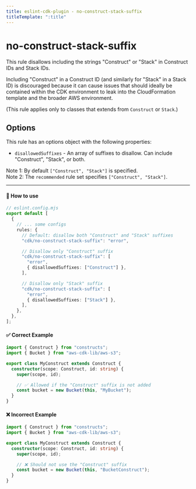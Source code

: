 ```yaml
---
title: eslint-cdk-plugin - no-construct-stack-suffix
titleTemplate: ":title"
---
```


<script setup>
import RecommendedItem from '../components/RecommendedItem.vue'
</script>

# no-construct-stack-suffix

<RecommendedItem />

This rule disallows including the strings "Construct" or "Stack" in Construct IDs and Stack IDs.

Including "Construct" in a Construct ID (and similarly for "Stack" in a Stack ID) is discouraged because it can cause issues that should ideally be contained within the CDK environment to leak into the CloudFormation template and the broader AWS environment.

(This rule applies only to classes that extends from `Construct` or `Stack`.)

## Options

This rule has an options object with the following properties:

- `disallowedSuffixes` - An array of suffixes to disallow. Can include "Construct", "Stack", or both.

Note 1: By default `["Construct", "Stack"]` is specified.  
Note 2: The `recommended` rule set specifies `["Construct", "Stack"]`.

---

#### 🔧 How to use

```ts
// eslint.config.mjs
export default [
  {
    // ... some configs
    rules: {
      // Default: disallow both "Construct" and "Stack" suffixes
      "cdk/no-construct-stack-suffix": "error",

      // Disallow only "Construct" suffix
      "cdk/no-construct-stack-suffix": [
        "error",
        { disallowedSuffixes: ["Construct"] },
      ],

      // Disallow only "Stack" suffix
      "cdk/no-construct-stack-suffix": [
        "error",
        { disallowedSuffixes: ["Stack"] },
      ],
    },
  },
];
```

#### ✅ Correct Example

```ts
import { Construct } from "constructs";
import { Bucket } from "aws-cdk-lib/aws-s3";

export class MyConstruct extends Construct {
  constructor(scope: Construct, id: string) {
    super(scope, id);

    // ✅ Allowed if the "Construct" suffix is not added
    const bucket = new Bucket(this, "MyBucket");
  }
}
```

#### ❌ Incorrect Example

```ts
import { Construct } from "constructs";
import { Bucket } from "aws-cdk-lib/aws-s3";

export class MyConstruct extends Construct {
  constructor(scope: Construct, id: string) {
    super(scope, id);

    // ❌ Should not use the "Construct" suffix
    const bucket = new Bucket(this, "BucketConstruct");
  }
}
```

